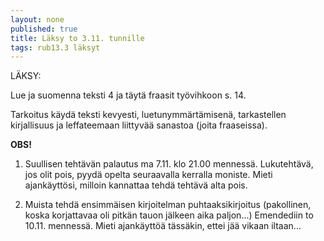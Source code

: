 ```yaml
---
layout: none
published: true
title: Läksy to 3.11. tunnille
tags: rub13.3 läksyt
---
```

LÄKSY:

Lue ja suomenna teksti 4 ja täytä fraasit työvihkoon s. 14.

Tarkoitus käydä teksti kevyesti, luetunymmärtämisenä, tarkastellen kirjallisuus ja leffateemaan liittyvää sanastoa (joita fraaseissa).

**OBS!**

1. Suullisen tehtävän palautus ma 7.11. klo 21.00 mennessä. Lukutehtävä, jos olit pois, pyydä opelta seuraavalla kerralla moniste. Mieti ajankäyttösi, milloin kannattaa tehdä tehtävä alta pois.

2. Muista tehdä ensimmäisen kirjoitelman puhtaaksikirjoitus (pakollinen, koska korjattavaa oli pitkän tauon jälkeen aika paljon...) Emendediin to 10.11. mennessä. Mieti ajankäyttöä tässäkin, ettei jää vikaan iltaan...